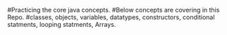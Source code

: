 #Practicing the core java concepts. 
#Below concepts are covering in this Repo. 
#classes, objects, variables, datatypes, constructors, conditional statments, looping statments, Arrays.
